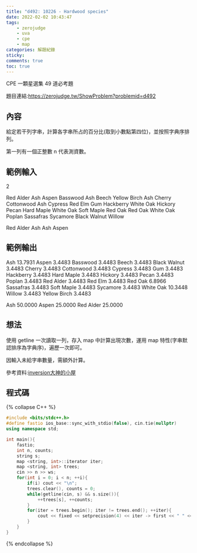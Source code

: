 ```yaml
---
title: "d492: 10226 - Hardwood species"
date: 2022-02-02 10:43:47
tags:
    - zerojudge
    - uva
    - cpe
    - map
categories: 解題紀錄
sticky: 
comments: true
toc: true
---
```

CPE 一顆星選集 49 道必考題
<!--more-->
題目連結:https://zerojudge.tw/ShowProblem?problemid=d492
## 內容
給定若干列字串，計算各字串所占的百分比(取到小數點第四位)，並按照字典序排列。

第一列有一個正整數 n 代表測資數。
## 範例輸入
2

Red Alder
Ash
Aspen
Basswood
Ash
Beech
Yellow Birch
Ash
Cherry
Cottonwood
Ash
Cypress
Red Elm
Gum
Hackberry
White Oak
Hickory
Pecan
Hard Maple
White Oak
Soft Maple
Red Oak
Red Oak
White Oak
Poplan
Sassafras
Sycamore
Black Walnut
Willow

Red Alder
Ash
Ash
Aspen
## 範例輸出
Ash 13.7931
Aspen 3.4483
Basswood 3.4483
Beech 3.4483
Black Walnut 3.4483
Cherry 3.4483
Cottonwood 3.4483
Cypress 3.4483
Gum 3.4483
Hackberry 3.4483
Hard Maple 3.4483
Hickory 3.4483
Pecan 3.4483
Poplan 3.4483
Red Alder 3.4483
Red Elm 3.4483
Red Oak 6.8966
Sassafras 3.4483
Soft Maple 3.4483
Sycamore 3.4483
White Oak 10.3448
Willow 3.4483
Yellow Birch 3.4483

Ash 50.0000
Aspen 25.0000
Red Alder 25.0000
## 想法
使用 getline 一次讀取一列，存入 map 中計算出現次數，運用 map 特性(字串默認排序為字典序)，遍歷一次即可。

因輸入未給字串數量，需額外計算。

參考資料:[inversion大神的小屋](https://home.gamer.com.tw/creationDetail.php?sn=4287533)
## 程式碼
{% collapse C++ %}
```cpp
#include <bits/stdc++.h>
#define fastio ios_base::sync_with_stdio(false), cin.tie(nullptr)
using namespace std;

int main(){
    fastio;
    int n, counts;
    string s;
    map <string, int>::iterator iter;
    map <string, int> trees;
    cin >> n >> ws;
    for(int i = 0; i < n; ++i){
        if(i) cout << "\n";
        trees.clear(), counts = 0;
        while(getline(cin, s) && s.size()){
            ++trees[s], ++counts;
        }
        for(iter = trees.begin(); iter != trees.end(); ++iter){
            cout << fixed << setprecision(4) << iter -> first << " " << iter -> second * 100.0 / counts << "\n";
        }
    }
}
```
{% endcollapse %}